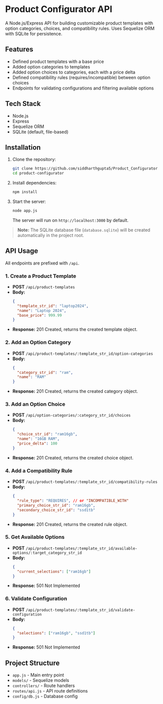 # Product Configurator API

A Node.js/Express API for building customizable product templates with option categories, choices, and compatibility rules. Uses Sequelize ORM with SQLite for persistence.

## Features
- Defined product templates with a base price
- Added option categories to templates
- Added option choices to categories, each with a price delta
- Defined compatibility rules (requires/incompatible) between option choices
- Endpoints for validating configurations and filtering available options

## Tech Stack
- Node.js
- Express
- Sequelize ORM
- SQLite (default, file-based)

## Installation
1. Clone the repository:
   ```bash
   git clone https://github.com/siddharthgupta5/Product_Configurator
   cd product-configurator
   ```
2. Install dependencies:
   ```bash
   npm install
   ```
3. Start the server:
   ```bash
   node app.js
   ```
   The server will run on `http://localhost:3000` by default.

> **Note:** The SQLite database file (`database.sqlite`) will be created automatically in the project root.

## API Usage
All endpoints are prefixed with `/api`.

### 1. Create a Product Template
- **POST** `/api/product-templates`
- **Body:**
  ```json
  {
    "template_str_id": "laptop2024",
    "name": "Laptop 2024",
    "base_price": 999.99
  }
  ```
- **Response:** 201 Created, returns the created template object.

### 2. Add an Option Category
- **POST** `/api/product-templates/:template_str_id/option-categories`
- **Body:**
  ```json
  {
    "category_str_id": "ram",
    "name": "RAM"
  }
  ```
- **Response:** 201 Created, returns the created category object.

### 3. Add an Option Choice
- **POST** `/api/option-categories/:category_str_id/choices`
- **Body:**
  ```json
  {
    "choice_str_id": "ram16gb",
    "name": "16GB RAM",
    "price_delta": 100
  }
  ```
- **Response:** 201 Created, returns the created choice object.

### 4. Add a Compatibility Rule
- **POST** `/api/product-templates/:template_str_id/compatibility-rules`
- **Body:**
  ```json
  {
    "rule_type": "REQUIRES", // or "INCOMPATIBLE_WITH"
    "primary_choice_str_id": "ram16gb",
    "secondary_choice_str_id": "ssd1tb"
  }
  ```
- **Response:** 201 Created, returns the created rule object.

### 5. Get Available Options
- **POST** `/api/product-templates/:template_str_id/available-options/:target_category_str_id`
- **Body:**
  ```json
  {
    "current_selections": ["ram16gb"]
  }
  ```
- **Response:** 501 Not Implemented

### 6. Validate Configuration
- **POST** `/api/product-templates/:template_str_id/validate-configuration`
- **Body:**
  ```json
  {
    "selections": ["ram16gb", "ssd1tb"]
  }
  ```
- **Response:** 501 Not Implemented

## Project Structure
- `app.js` - Main entry point
- `models/` - Sequelize models
- `controllers/` - Route handlers
- `routes/api.js` - API route definitions
- `config/db.js` - Database config

